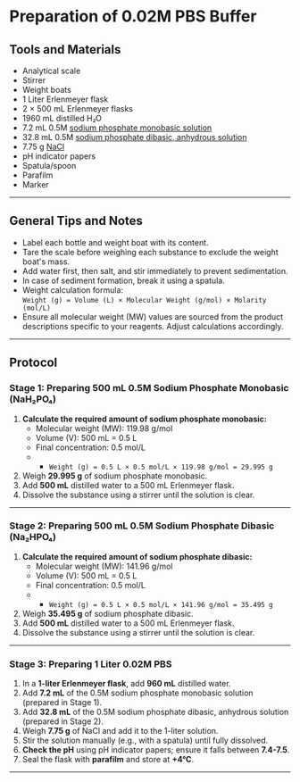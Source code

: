 # Preparation of 0.02M PBS Buffer

## Tools and Materials 

- Analytical scale  
- Stirrer  
- Weight boats  
- 1 Liter Erlenmeyer flask  
- 2 × 500 mL Erlenmeyer flasks  
- 1960 mL distilled H₂O  
- 7.2 mL 0.5M [sodium phosphate monobasic solution](https://www.sigmaaldrich.com/IL/en/search/s3139-250g?focus=products&page=1&perpage=30&sort=relevance&term=S3139-250G&type=product)
- 32.8 mL 0.5M [sodium phosphate dibasic, anhydrous solution](https://www.sigmaaldrich.com/IL/en/search/71640-250g?focus=products&page=1&perpage=30&sort=relevance&term=71640-250G&type=product)
- 7.75 g [NaCl](https://www.sigmaaldrich.com/IL/en/search/s9888-500g?focus=products&page=1&perpage=30&sort=relevance&term=S9888-500G&type=product)
- pH indicator papers  
- Spatula/spoon  
- Parafilm  
- Marker  

---

## General Tips and Notes

- Label each bottle and weight boat with its content.  
- Tare the scale before weighing each substance to exclude the weight boat's mass.  
- Add water first, then salt, and stir immediately to prevent sedimentation.  
- In case of sediment formation, break it using a spatula.  
- Weight calculation formula:  
 `Weight (g) = Volume (L) × Molecular Weight (g/mol) × Molarity (mol/L)`
- Ensure all molecular weight (MW) values are sourced from the product descriptions specific to your reagents. Adjust calculations accordingly.  

---

## Protocol

### Stage 1: Preparing 500 mL 0.5M Sodium Phosphate Monobasic (NaH₂PO₄)

1. **Calculate the required amount of sodium phosphate monobasic:**  
   - Molecular weight (MW): 119.98 g/mol  
   - Volume (V): 500 mL = 0.5 L  
   - Final concentration: 0.5 mol/L  
   -  - `Weight (g) = 0.5 L × 0.5 mol/L × 119.98 g/mol = 29.995 g`
2. Weigh **29.995 g** of sodium phosphate monobasic.  
3. Add **500 mL** distilled water to a 500 mL Erlenmeyer flask.  
4. Dissolve the substance using a stirrer until the solution is clear.  

---

### Stage 2: Preparing 500 mL 0.5M Sodium Phosphate Dibasic (Na₂HPO₄)

1. **Calculate the required amount of sodium phosphate dibasic:**  
   - Molecular weight (MW): 141.96 g/mol  
   - Volume (V): 500 mL = 0.5 L  
   - Final concentration: 0.5 mol/L  
   -  - `Weight (g) = 0.5 L × 0.5 mol/L × 141.96 g/mol = 35.495 g`
2. Weigh **35.495 g** of sodium phosphate dibasic.  
3. Add **500 mL** distilled water to a 500 mL Erlenmeyer flask.  
4. Dissolve the substance using a stirrer until the solution is clear.  

---

### Stage 3: Preparing 1 Liter 0.02M PBS

1. In a **1-liter Erlenmeyer flask**, add **960 mL** distilled water.  
2. Add **7.2 mL** of the 0.5M sodium phosphate monobasic solution (prepared in Stage 1).  
3. Add **32.8 mL** of the 0.5M sodium phosphate dibasic, anhydrous solution (prepared in Stage 2).  
4. Weigh **7.75 g** of NaCl and add it to the 1-liter solution.  
5. Stir the solution manually (e.g., with a spatula) until fully dissolved.  
6. **Check the pH** using pH indicator papers; ensure it falls between **7.4-7.5**.  
7. Seal the flask with **parafilm** and store at **+4°C**.  

---


